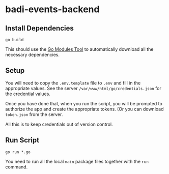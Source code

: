 # badi-events-backend

## Install Dependencies

`go build`

This should use the [Go Modules Tool](https://blog.golang.org/using-go-modules) to automatically download all the necessary dependencies.

## Setup

You will need to copy the `.env.template` file to `.env` and fill in the appropriate values.
See the server `/var/www/html/go/credentials.json` for the credential values.

Once you have done that, when you run the script, you will be prompted to authorize the app and create the appropriate tokens. (Or you can download `token.json` from the server.

All this is to keep credentials out of version control.

## Run Script

`go run *.go`

You need to run all the local `main` package files together with the `run` command.

